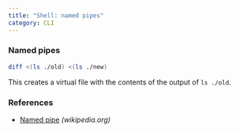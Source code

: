 ```yaml
---
title: "Shell: named pipes"
category: CLI
---
```


### Named pipes

```sh
diff <(ls ./old) <(ls ./new)
```

This creates a virtual file with the contents of the output of `ls ./old`.

### References

* [Named pipe](https://en.wikipedia.org/wiki/Named_pipe) _(wikipedia.org)_
